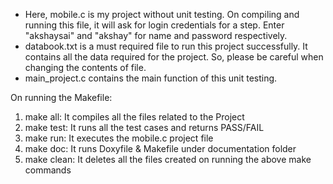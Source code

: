 * Here, mobile.c is my project without unit testing. On compiling and running this file, it will ask for login credentials for a step. Enter "akshaysai" and "akshay" for name and password respectively.
* databook.txt is a must required file to run this project successfully. It contains all the data required for the project. So, please be careful when changing the contents of file.
* main_project.c contains the main function of this unit testing.

On running the Makefile:
1. make all: It compiles all the files related to the Project
2. make test: It runs all the test cases and returns PASS/FAIL 
3. make run: It executes the mobile.c project file
4. make doc: It runs Doxyfile & Makefile under documentation folder
5. make clean: It deletes all the files created on running the above make commands
